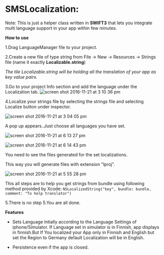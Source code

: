# SMSLocalization: 

Note: This is just a helper class written in **SWIFT3** that lets you integrate multi language support in your app within few minutes.
 
**How to use**

1.Drag LanguageManager file to your project.

2.Create a new file of type string from File -> New -> Resources -> Strings file (name it exactly **Localizable.string**)

   *The tile Localizable.string will be holding all the translation of your app as key value pairs.*

3.Go to your project Info section and add the language under the Localization tab.
![screen shot 2016-11-21 at 3 10 36 pm](https://cloud.githubusercontent.com/assets/7752578/20482125/e85c7770-b012-11e6-817d-e077d41eba39.png)


4.Localize your strings file by selecting the strings file and selecting Localize button under inspector.

![screen shot 2016-11-21 at 3 04 05 pm](https://cloud.githubusercontent.com/assets/7752578/20482230/a58edc7a-b013-11e6-92ae-2d82e4a7f37f.png)

A pop up appears..Just choose all languages you have set.

![screen shot 2016-11-21 at 6 13 27 pm](https://cloud.githubusercontent.com/assets/7752578/20482721/4048cd1e-b016-11e6-98e5-307b5940dc72.png)



![screen shot 2016-11-21 at 6 14 43 pm](https://cloud.githubusercontent.com/assets/7752578/20482756/693937fe-b016-11e6-9119-bc593030005e.png)



You need to see the files generated for the set localizations.


This way you will generate files with extension "lproj".

![screen shot 2016-11-21 at 5 55 28 pm](https://cloud.githubusercontent.com/assets/7752578/20482250/c80912b6-b013-11e6-9da6-3e501a4dde9e.png)

 This all steps are to help you get strings from bundle using following method provided by Xcode:
`NSLocalizedString("key", bundle: bundle, comment: "To help translator")`


5.There is no step 5.You  are all done.

**Features**

- Sets Language Intially according to the Language Settings of iphone/Simulator.
    If Language set in simulator is in Finnish, app displays in finnish.But If You localized your App only in Finnish and     English but set the Region to Germany default Localization will be in English.
 
- Persistence even if the app is closed.

